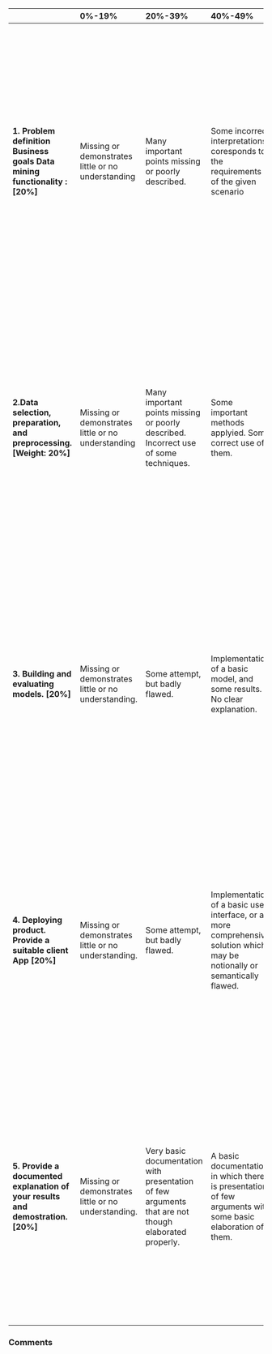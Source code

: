 | | 0%-19% | 20%-39% | 40%-49% | 50%-59% | 60%-69% | 70%-79% | 80%-89% | 90%-100% | Marks |
| :--- | :--- | :--- | :--- | :--- | :--- | :--- | :--- | :--- | :--- |
| **1. Problem definition Business goals Data mining functionality : [20%]** | Missing or demonstrates little or no understanding | Many important points missing or poorly described. | Some incorrect interpretations coresponds to the requirements of the given scenario | Most important points of the scenario has considerd. | Bussiness goals and funtionalities have identified but no clear explanation | Bussiness goals and funtionalities have identified and explanation in detail. Justification of model compared with alternatives from the Individual Assignment. | Bussiness goals and funtionalities have identified and explanation in detail. Justification include. | All the requirements set in the range (80-89) satisfied plus provision of alternative solutions with appropriate explanation for the provision of these solutions. This range of grades shows that the student examined the tasks in a more-in-depth manner and provided more work than what the assignment was asking for. A fully perfect documentation. | |
| **2.Data selection, preparation, and preprocessing. [Weight: 20%]** | Missing or demonstrates little or no understanding | Many important points missing or poorly described. Incorrect use of some techniques. | Some important methods applyied. Some correct use of them. | Most important methods have applyied with minor corrects. | Even more important methods have applyied with minor corrects. .more sensible and adequate methods shown. | Very well planed techniqes and methods have applyied. Very good. Justification include. | Perfect use of techniques and methods. Justifications are presented. Alternative techiniques discussed. | All the requirements set in the range (80-89) satisfied plus provision of alternative solutions with appropriate explanation for the provision of these solutions. This range of grades shows that the student examined the tasks in a more-in-depth manner and provided more work than what the assignment was asking for. | |
| **3. Building and evaluating models. [20%]** | Missing or demonstrates little or no understanding. | Some attempt, but badly flawed. | Implementation of a basic model, and some results. No clear explanation. | Implemented a model, and received some results and explanation them. | Implemented a model and finetuned it to take good results and explanation them clearly | Very well planed and implemented model and fine-tuned it to take good results and explanation them clearly including justifications. | Perfect solution. Has fine-tuned. Justifications are presented. Alternative techiniques discussed. | All the requirements set in the range (80-89) satisfied plus provision of alternative solutions with appropriate explanation for the provision of these solutions. This range of grades shows that the student examined the tasks in a more-in-depth manner and provided more work than what the assignment was asking for. | |
| **4. Deploying product. Provide a suitable client App [20%]** | Missing or demonstrates little or no understanding. | Some attempt, but badly flawed. | Implementation of a basic user interface, or a more comprehensive solution which may be notionally or semantically flawed. | Demonstrates a clear understanding of interface principles. May be some errors of application. | Demonstrates a comprehensive understanding. A correct solution within stated constraints which closely models the problem domain. | Demonstrates full understanding. A correct solution within stated constraints which models the problem domain. | A 'perfect' set of Interfaces demonstrating will full accuracy the data flow of the system. | All the requirements set in the range (80-89) satisfied plus provision of alternative solutions with appropriate explanation for the provision of these solutions. This range of grades shows that the student examined the tasks in a more-in-depth manner and provided more work than what the assignment was asking for. | |
| **5. Provide a documented explanation of your results and demostration. [20%]** | Missing or demonstrates little or no understanding. | Very basic documentation with presentation of few arguments that are not though elaborated properly. | A basic documentation in which there is presentation of few arguments with some basic elaboration of them. | A more comprehensive basic documentation in which there is presentation of more arguments than in the basic documentation (40-49) and more comprehensive basic elaboration of these arguments. | Clear arguments in the documentation presented. Maybe some errors in syntax and language. | A comprehensive documentation which closely approaches perfection. | A 'perfect' solution with all the necessary features. | All the requirements set in the range (80-89) satisfied plus provision of alternative solutions with appropriate explanation for the provision of these solutions. This range of grades shows that the student examined the tasks in a more-in-depth manner and provided more work than what the assignment was asking for. | |

### Comments